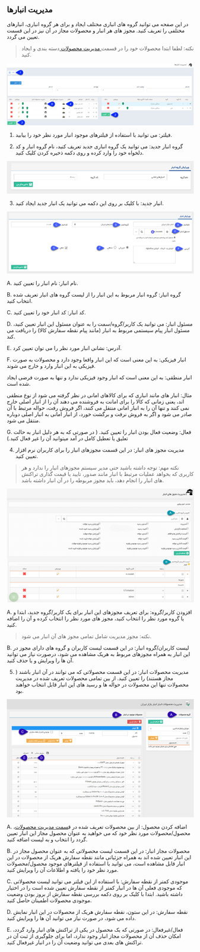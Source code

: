 ﻿## مدیریت انبارها

در این صفحه می توانید گروه های انباری مختلف ایجاد و برای هر گروه انباری، انبارهای مختلفی را تعریف کنید. مجوز های هر انبار و محصولات مجاز در آن نیز در این قسمت تعیین می گردد.


> نکته: لطفا ابتدا محصولات خود را در قسمت[ مدیریت محصولات ](https://github.com/1stco/PayamGostarDocs/blob/master/help%202.5.4/Basic-Information/Product%20management/Product-management.md)دسته بندی و ایجاد کنید.



![](Warehousemanagement1.png)

1. فیلتر: می توانید با استفاده از فیلترهای موجود انبار مورد نظر خود را بیابید.

2. گروه انبار جدید: می توانید یک گروه انباری جدید تعریف کنید، نام گروه انبار و کد دلخواه خود را وارد کرده و روی دکمه ذخیره کردن کلیک کنید.

![](Warehousemanagement2.png)

3. انبار جدید: با کلیک بر روی این دکمه می توانید یک انبار جدید ایجاد کنید. 

![](Warehousemanagement3.png)

A. نام انبار: نام انبار را تعیین کنید.

B. گروه انبار: گروه انبار مربوط به این انبار را از لیست گروه های انبار تعریف شده انتخاب کنید. 

C. کد انبار: کد انبار خود را تعیین کنید.

D. مسئول انبار: می توانید یک کاربر/گروه/سمت را به عنوان مسئول این انبار تعیین کنید، مسئول انبار پیام سیستمی مربوط به انبار (مانند پیام نقطه سفارش کالا) را دریافت می کند.

E. آدرس: نشانی انبار مورد نظر را می توان تعیین کرد.

F. انبار فیزیکی: به این معنی است که این انبار واقعا وجود دارد و محصولات به صورت فیزیکی به این انبار وارد و خارج می شوند.

   انبار منطقی: به این معنی است که انبار وجود فیزیکی ندارد و تنها به صورت فرضی ایجاد شده است.

مثال: انبار های مانند انباری که برای کالاهای امانی در نظر گرفته می شود از نوع منطقی اند، یعنی زمانی که کالا را برای امانت به فروشنده می دهند آن را از انبار اصلی خارج نمی کنند و تنها آن را به انبار امانی منتقل می کنند، اگر فروش رفت، حواله مرتبط با آن صادر می شود و اگر به فروش نرفت و برگشت خورد، از انبار امانی به انبار اصلی دوباره منتقل می شود.

G.  فعال: وضعیت فعال بودن انبار را تعیین کنید. ( در صورتی که به هر دلیل انبار به حالت تعلیق یا تعطیل کامل در آمد میتوانید آن را غیر فعال کنید.)

4. مدیریت مجوز های انبار: در این قسمت مجوزهای انبار را برای کاربران نرم افزار تعیین کنید.

> نکته مهم: توجه داشته باشید حتی مدیر سیستم مجوزهای انبار را ندارد و هر کاربری که بخواهد عملیات مرتبط با انبار مانند صدور، تایید یا قیمت گذاری تراکنش های انبار را انجام دهد، باید مجوز مربوطه را در آن انبار داشته باشد.


![](Warehousemanagement5.png)

A. افزودن کاربر/گروه: برای تعریف مجوزهای این انبار برای یک کاربر/گروه جدید، ابتدا و یا گروه مورد نظر را انتخاب کنید، مجوز های مورد نظر را انتخاب کرده و آن را اضافه کنید.

> نکته: مجوز مدیریت شامل تمامی مجوز های آن انبار می شود.

B. لیست کاربران/گروه انبار: در این قسمت لیست کاربران و گروه های دارای مجوز در این انبار به همراه مجوزهای مربوط به هریک مشاهده می شود، درصورت نیاز می توانید آن ها را ویرایش و یا حذف کنید.

5. مدیریت محصولات انبار: در این قسمت محصولاتی که می توانند در آن انبار باشند ( مجاز هستند) را تعیین کنید. از بین تمامی محصولات تعریف شده در مدیریت محصولات تنها این محصولات در حواله ها و رسید های این انبار قابل انتخاب خواهند بود.

![](Warehousemanagement4.png)

A. اضافه کردن محصول: از بین محصولات تعریف شده در ق[سمت مدیریت محصولات](https://github.com/1stco/PayamGostarDocs/blob/master/help%202.5.4/Basic-Information/Product%20management/Product-management.md)، محصول/محصولات مورد نظر خود که می خواهید به عنوان محصول مجاز این انبار تعیین گردد را انتخاب و به لیست اضافه کنید.

B. محصولات مجاز انبار: در این قسمت لیست محصولاتی که به عنوان محصول مجاز در این انبار تعیین شده اند به همراه جزئیاتی مانند نقطه سفارش هریک از محصولات در این انبار قابل مشاهده است، می توانید با استفاده از فیلترهای موجود محصول/محصولات مورد نظر خود را یافته و اطلاعات آن را ویرایش کنید.

C. موجودی کمتر از نقطه سفارش: با استفاده از این فیلتر می توانید لیست محصولاتی که موجودی فعلی آن ها در انبار کمتر از نقطه سفارش تعیین شده است را در اختیار داشته باشید. ابتدا با کلیک بر روی دکمه بررسی نقطه سفارش از بروز بودن وضعیت موجودی محصولات اطمینان حاصل کنید.

D. نقطه سفارش: در این ستون، نقطه سفارش هریک از محصولات در این انبار نمایش داده می شود، در صورت نیاز می توانید آن ها را ویرایش کنید.

E. فعال/غیرفعال: در صورتی که یک محصول در یکی از تراکنش های انبار وارد گردد، امکان حذف آن از محصولات مجاز انبار وجود ندارد، اما برای جلوگیری از ثبت آن در تراکنش های بعدی می توانید وضعیت آن را در انبار غیرفعال کنید.



